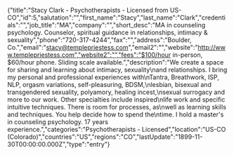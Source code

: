 {"title":"Stacy Clark - Psychotherapists - Licensed from US-CO","id":5,"salutation":"","first_name":"Stacy","last_name":"Clark","credentials":"","job_title":"MA","company":"","short_desc":"MA in counseling psychology. Counselor, spiritual guidance in relationships, intimacy & sexuality","phone":"720-317-4244","fax":"","address":"Boulder, Co.","email":"stacy@templepriestess.com","email2":"","website":"http://www.templepriestess.com","website2":"","fees":"$100/hour in-person, $60/hour phone.  Sliding scale available.","description":"We create a space for sharing and learning about intimacy, sexuality\nand relationships. I bring my personal and professional experiences with\nTantra, Breathwork, ISP, NLP, orgasm variations, self-pleasuring, BDSM,\nlesbian, bisexual and transgendered sexuality, polyamory, healing incest,\nsexual surrogacy and more to our work.  Other specialties include inspired\nlife work and specific intuitive techniques. There is room for processes, as\nwell as learning skills and techniques. You help decide how to spend the\ntime.  I hold a master's in counseling psychology. 17 years experience.","categories":"Psychotherapists - Licensed","location":"US-CO (Colorado)","countries":"US","regions":"CO","lastUpdate":"1899-11-30T00:00:00.000Z","type":"entry"}
